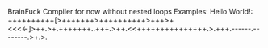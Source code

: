 BrainFuck Compiler for now without nested loops
Examples: 
  Hello World!:
    ++++++++++[>+++++++>++++++++++>+++>+<<<<-]>++.>+.+++++++..+++.>++.<<+++++++++++++++.>.+++.------.--------.>+.>.
   
  

